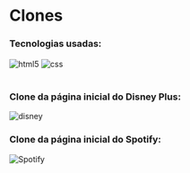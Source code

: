 # Clones

### Tecnologias usadas:

<div style="display: inline_block">
  <img align="center" alt="html5" src="https://img.shields.io/badge/HTML5-E34F26?style=for-the-badge&logo=html5&logoColor=white" />
  <img align="center" alt="css" src="https://img.shields.io/badge/CSS3-1572B6?style=for-the-badge&logo=css3&logoColor=white" />
</div>
<br>

### Clone da página inicial do Disney Plus:
![disney](https://user-images.githubusercontent.com/99847209/155857876-4fa3e34b-807e-4a60-af3c-791aec374c5f.png)

### Clone da página inicial do Spotify:
![Spotify](https://user-images.githubusercontent.com/99847209/155866076-b53c15e8-310d-4927-a566-0f30ce531509.png)
